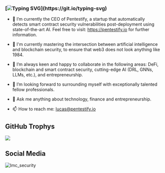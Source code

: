 <!--
***LucasMartinCalderon/LucasMartinCalderon** is a ✨ _special_ ✨ 
repository because its `README.md` (this file) appears on your GitHub profile.

Here are some ideas to get you started with LMC's personal portfolio on 
GitHub README.md, GitHub's newest implementation:

- 🔭 I’m currently working on ...
- 🌱 I’m currently learning ...
- 👯 I’m looking to collaborate on ...
- 🤔 I’m looking for help with ...
- 💬 Ask me about ...
- 📫 How to reach me: ...
- 😄 Pronouns: ...
- ⚡ Fun fact: ...
--->

### [![Typing SVG](https://readme-typing-svg.demolab.com?font=IBM&duration=2500&pause=1000&center=true&width=1000&lines=Hi!+I'm+Lucas+Martin+Calderon%2C+welcome+to+my+GitHub+personal+portfolio!)](https://git.io/typing-svg)

- 🔭 I’m currently the CEO of Pentestify, a startup that automatically detects smart contract security vulnerabilities post-deployment using state-of-the-art AI.
Feel free to visit: https://pentestify.io for further information.

 - 🌱 I'm currently mastering the intersection between artificial intelligence and blockchain security, to ensure that web3 does not look anything like 1984.

- 👯 I’m always keen and happy to collaborate in the following areas: DeFi, blockchain and smart contract security, cutting-edge AI (DRL, GNNs, LLMs, etc.), and entrepreneurship.

- 🤔 I’m looking forward to surrounding myself with exceptionally 
talented fellow professionals.

- 💬 Ask me anything about technology, finance and entrepreneurship. 

- 📫 How to reach me: lucas@pentestify.io
<!--
- 💻 I most enjoy programming in the following languages, according to my 
self-updating GitHub statistics: 

<!-- This next line acts as the compact number of programming languages most in use
![Top Langs](https://github-readme-stats.vercel.app/api/top-langs/?username=LucasMartinCalderon&layout=compact)
-->

## GitHub Trophys
<img src="https://github-profile-trophy.vercel.app/?username=LucasMartinCalderon&theme=juicyfresh&no-bg=true" />

## Social Media
<img src="https://img.shields.io/twitter/follow/lmc_security?logo=twitter&style=for-the-badge" alt="lmc_security" />
